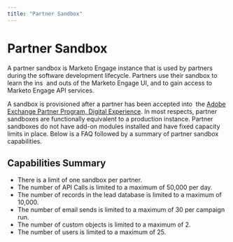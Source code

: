 ```yaml
---
title: "Partner Sandbox"
---
```


# Partner Sandbox

A partner sandbox is Marketo Engage instance that is used by partners during the software development lifecycle. Partners use their sandbox to learn the ins  and outs of the Marketo Engage UI, and to gain access to Marketo Engage API services.

A sandbox is provisioned after a partner has been accepted into  the [Adobe Exchange Partner Program, Digital Experience](http://partners.adobe.com/technologyprogram/experiencecloud.html). In most respects, partner sandboxes are functionally equivalent to a production instance. Partner sandboxes do not have add-on modules installed and have fixed capacity limits in place. Below is a FAQ followed by a summary of partner sandbox capabilities.

## Capabilities Summary

- There is a limit of one sandbox per partner.
- The number of API Calls is limited to a maximum of 50,000 per day.
- The number of records in the lead database is limited to a maximum of 10,000.
- The number of email sends is limited to a maximum of 30 per campaign run.
- The number of custom objects is limited to a maximum of 2.
- The number of users is limited to a maximum of 25.
